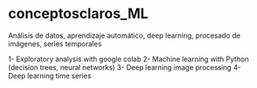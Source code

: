 # conceptosclaros_ML
Análisis de datos, aprendizaje automático, deep learning, procesado de imágenes, series temporales



1- Exploratory analysis with google colab 
2- Machine learning with Python (decision trees, neural networks)
3- Deep learning image processing 
4- Deep learning time series

